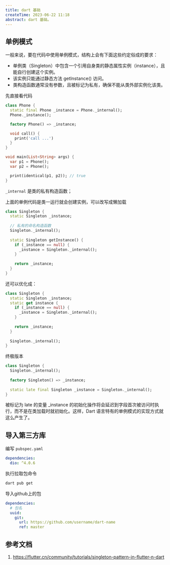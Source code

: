 ```yaml
---
title: dart 基础
createTime: 2023-06-22 11:18
abstract: dart 基础。
---
```


## 单例模式

一般来说，要在代码中使用单例模式，结构上会有下面这些约定俗成的要求：

- 单例类（Singleton）中包含一个引用自身类的静态属性实例（instance），且能自行创建这个实例。
- 该实例只能通过静态方法 getInstance() 访问。
- 类构造函数通常没有参数，且被标记为私有，确保不能从类外部实例化该类。

先直接看代码

```dart
class Phone {
  static final Phone _instance = Phone._internal();
  Phone._instance();

  factory Phone() => _instance;

  void call() {
    print('call ...')
  }
}

void main(List<String> args) {
  var p1 = Phone();
  var p2 = Phone();

  print(identical(p1, p2)); // true
}
```

`_internal` 是类的私有构造函数；

上面的单例代码是类一运行就会创建实例，可以改写成懒加载

```dart
class Singleton {
  static Singleton _instance;
  
  // 私有的命名构造函数
  Singleton._internal();
  
  static Singleton getInstance() {
    if (_instance == null) {
      _instance = Singleton._internal();
    }
    
    return _instance;
  }
}
```

还可以优化成：

```dart
class Singleton {
  static Singleton _instance;
  static get instance {
    if (_instance == null) {
      _instance = Singleton._internal();
    }
    
    return _instance;
  }
  
  Singleton._internal();
}
```

终极版本
```dart
class Singleton {
  Singleton._internal();
  
  factory Singleton() => _instance;
  
  static late final Singleton _instance = Singleton._internal();
}
```
 
被标记为 late 的变量 _instance 的初始化操作将会延迟到字段首次被访问时执行，而不是在类加载时就初始化。这样，Dart 语言特有的单例模式的实现方式就这么产生了。


## 导入第三方库

编写 `pubspec.yaml`

```yaml
dependencies:
  dio: ^4.0.6
```

执行拉取包命令

```bash
dart pub get
```

导入github上的包

```yml
dependencies:
  # 包名 
  uuid:
    git:
      url: https://github.com/username/dart-name
      ref: master
```


## 参考文档

1. https://flutter.cn/community/tutorials/singleton-pattern-in-flutter-n-dart 